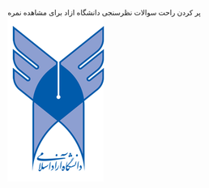 پر کردن راحت سوالات نظرسنجی دانشگاه ازاد برای مشاهده نمره
![alt tag](https://raw.githubusercontent.com/javad94/azadprofessorssurvey/master/logouni.png)
